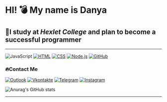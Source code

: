 # HI! 💣 My name is Danya
## 📖I study at *Hexlet College* and plan to become a successful programmer
____
 ![JavaScript](https://img.shields.io/badge/-JavaScript-090909?style=for-the-badge&logo=JavaScript&logoColor=E9D54D)
 [![HTML](https://img.shields.io/badge/-HTML-E34F26?style=for-the-badge&logo=html5&logoColor=white)](https://html.com/)
[![CSS](https://img.shields.io/badge/-CSS-1572B6?style=for-the-badge&logo=css3&logoColor=white)](https://www.w3.org/Style/CSS/Overview.en.html)
[![Node.js](https://img.shields.io/badge/-Node.js-339933?style=for-the-badge&logo=node-dot-js&logoColor=white)](https://nodejs.org/)
[![GitHub](https://img.shields.io/badge/-GitHub-181717?style=for-the-badge&logo=github&logoColor=white)](https://github.com/KudesnikRaf) 


### 🔥Сontact Me
[![Outlook](https://img.shields.io/badge/-Outlook-000000?style=for-the-badge&logo=microsoft-outlook&logoColor=white)](mailto:kolesnik.js@outlook.com)
[![Vkontakte](https://img.shields.io/badge/-Vkontakte-090909?style=for-the-badge&logo=Vk&logoColor=4F7DB3)](https://vk.com/danyakolezz)
[![Telegram](https://img.shields.io/badge/-Telegram-090909?style=for-the-badge&logo=telegram&logoColor=27A0D9)](https://t.me/raph3dev)
[![Instagram](https://img.shields.io/badge/-Instagram-090909?style=for-the-badge&logo=instagram&logoColor=B4068E)](https://www.instagram.com/danyakolezz13/)


![Anurag's GitHub stats](https://github-readme-stats.vercel.app/api?username=KudesnikRaf&show_icons=true&theme=ocean_dark)
___



